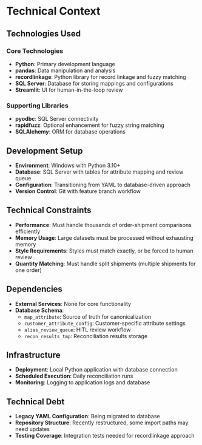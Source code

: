 # Technical Context

## Technologies Used

### Core Technologies
- **Python**: Primary development language
- **pandas**: Data manipulation and analysis
- **recordlinkage**: Python library for record linkage and fuzzy matching
- **SQL Server**: Database for storing mappings and configurations
- **Streamlit**: UI for human-in-the-loop review

### Supporting Libraries
- **pyodbc**: SQL Server connectivity
- **rapidfuzz**: Optional enhancement for fuzzy string matching
- **SQLAlchemy**: ORM for database operations

## Development Setup
- **Environment**: Windows with Python 3.10+
- **Database**: SQL Server with tables for attribute mapping and review queue
- **Configuration**: Transitioning from YAML to database-driven approach
- **Version Control**: Git with feature branch workflow

## Technical Constraints
- **Performance**: Must handle thousands of order-shipment comparisons efficiently
- **Memory Usage**: Large datasets must be processed without exhausting memory
- **Style Requirements**: Styles must match exactly, or be forced to human review
- **Quantity Matching**: Must handle split shipments (multiple shipments for one order)

## Dependencies
- **External Services**: None for core functionality
- **Database Schema**: 
  - `map_attribute`: Source of truth for canonicalization
  - `customer_attribute_config`: Customer-specific attribute settings
  - `alias_review_queue`: HITL review workflow
  - `recon_results_tmp`: Reconciliation results storage

## Infrastructure
- **Deployment**: Local Python application with database connection
- **Scheduled Execution**: Daily reconciliation runs
- **Monitoring**: Logging to application logs and database

## Technical Debt
- **Legacy YAML Configuration**: Being migrated to database
- **Repository Structure**: Recently restructured, some import paths may need updates
- **Testing Coverage**: Integration tests needed for recordlinkage approach
